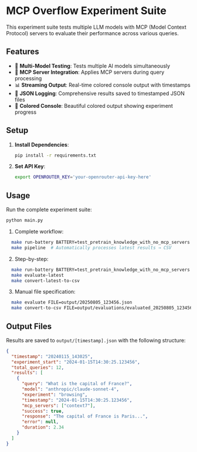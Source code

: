 # MCP Overflow Experiment Suite

This experiment suite tests multiple LLM models with MCP (Model Context Protocol) servers to evaluate their performance across various queries.

## Features

- 🤖 **Multi-Model Testing**: Tests multiple AI models simultaneously
- 🔧 **MCP Server Integration**: Applies MCP servers during query processing
- 📊 **Streaming Output**: Real-time colored console output with timestamps
- 💾 **JSON Logging**: Comprehensive results saved to timestamped JSON files
- 🎨 **Colored Console**: Beautiful colored output showing experiment progress

## Setup

1. **Install Dependencies**:
   ```bash
   pip install -r requirements.txt
   ```

2. **Set API Key**:
   ```bash
   export OPENROUTER_KEY='your-openrouter-api-key-here'
   ```

## Usage

Run the complete experiment suite:

```bash
python main.py
```


1. Complete workflow:
```bash
  make run-battery BATTERY=test_pretrain_knowledge_with_no_mcp_servers
  make pipeline  # Automatically processes latest results → CSV
```
2. Step-by-step:
```bash 
  make run-battery BATTERY=test_pretrain_knowledge_with_no_mcp_servers
  make evaluate-latest
  make convert-latest-to-csv
```
3. Manual file specification:
```bash
  make evaluate FILE=output/20250805_123456.json
  make convert-to-csv FILE=output/evaluations/evaluated_20250805_123456.json OUTPUT=my_results.csv
```

## Output Files

Results are saved to `output/[timestamp].json` with the following structure:

```json
{
  "timestamp": "20240115_143025",
  "experiment_start": "2024-01-15T14:30:25.123456",
  "total_queries": 12,
  "results": [
    {
      "query": "What is the capital of France?",
      "model": "anthropic/claude-sonnet-4",
      "experiment": "browsing",
      "timestamp": "2024-01-15T14:30:25.123456",
      "mcp_servers": ["context7"],
      "success": true,
      "response": "The capital of France is Paris...",
      "error": null,
      "duration": 2.34
    }
  ]
}
```